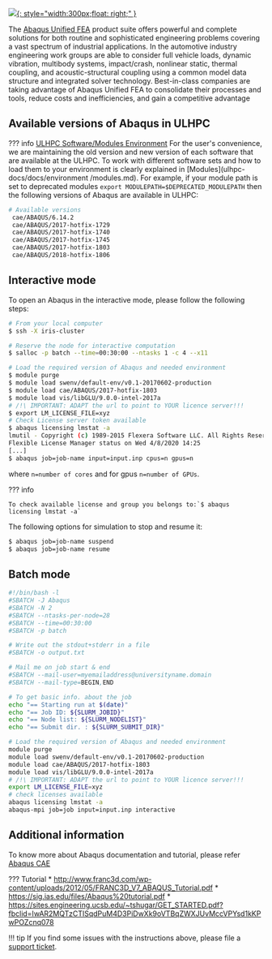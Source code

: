 [![](https://images.g2crowd.com/uploads/product/image/large_detail/large_detail_d05e3566f966e83e3ef9753e3aed4086/abaqus.png){: style="width:300px;float: right;" }](https://www.3ds.com/products-services/simulia/products/abaqus/abaquscae/)

The [Abaqus Unified FEA](https://www.3ds.com/products-services/simulia/products/abaqus/abaquscae/)
product suite offers powerful and complete solutions
for both routine and sophisticated engineering problems covering a vast
spectrum of industrial applications. In the automotive industry engineering
work groups are able to consider full vehicle loads, dynamic vibration,
multibody systems, impact/crash, nonlinear static, thermal coupling, and
acoustic-structural coupling using a common model data structure and integrated
solver technology. Best-in-class companies are taking advantage of
Abaqus Unified FEA to consolidate their processes and tools,
reduce costs and inefficiencies, and gain a competitive advantage

## Available versions of Abaqus in ULHPC

??? info [ULHPC Software/Modules Environment](../../environment/modules.md)
     For the user's convenience, we are maintaining the old
     version and new version of each software that are available at
     the ULHPC. To work with different software sets and how to
     load them to your environment is clearly explained
     in [Modules](ulhpc-docs/docs/environment
     /modules.md). For example, if your module path is set to deprecated modules
     `export MODULEPATH=$DEPRECATED_MODULEPATH` then the
     following versions of Abaqus are available in ULHPC:

```bash
# Available versions
 cae/ABAQUS/6.14.2
 cae/ABAQUS/2017-hotfix-1729
 cae/ABAQUS/2017-hotfix-1740
 cae/ABAQUS/2017-hotfix-1745
 cae/ABAQUS/2017-hotfix-1803
 cae/ABAQUS/2018-hotfix-1806
```

## Interactive mode
To open an Abaqus in the interactive mode, please follow the following steps:

```bash
# From your local computer
$ ssh -X iris-cluster

# Reserve the node for interactive computation
$ salloc -p batch --time=00:30:00 --ntasks 1 -c 4 --x11

# Load the required version of Abaqus and needed environment
$ module purge
$ module load swenv/default-env/v0.1-20170602-production
$ module load cae/ABAQUS/2017-hotfix-1803
$ module load vis/libGLU/9.0.0-intel-2017a
# /!\ IMPORTANT: ADAPT the url to point to YOUR licence server!!!
$ export LM_LICENSE_FILE=xyz
# Check License server token available
$ abaqus licensing lmstat -a
lmutil - Copyright (c) 1989-2015 Flexera Software LLC. All Rights Reserved.
Flexible License Manager status on Wed 4/8/2020 14:25
[...]
$ abaqus job=job-name input=input.inp cpus=n gpus=n
```
where `n=number of cores` and for gpus `n=number of GPUs`.

??? info

    To check available license and group you belongs to:`$ abaqus licensing lmstat -a`
    
The following options for simulation to stop and resume it:
```bash
$ abaqus job=job-name suspend
$ abaqus job=job-name resume
```

## Batch mode
```bash
#!/bin/bash -l
#SBATCH -J Abaqus
#SBATCH -N 2
#SBATCH --ntasks-per-node=28
#SBATCH --time=00:30:00
#SBATCH -p batch

# Write out the stdout+stderr in a file
#SBATCH -o output.txt

# Mail me on job start & end
#SBATCH --mail-user=myemailaddress@universityname.domain
#SBATCH --mail-type=BEGIN,END

# To get basic info. about the job
echo "== Starting run at $(date)"
echo "== Job ID: ${SLURM_JOBID}"
echo "== Node list: ${SLURM_NODELIST}"
echo "== Submit dir. : ${SLURM_SUBMIT_DIR}"

# Load the required version of Abaqus and needed environment
module purge
module load swenv/default-env/v0.1-20170602-production
module load cae/ABAQUS/2017-hotfix-1803
module load vis/libGLU/9.0.0-intel-2017a
# /!\ IMPORTANT: ADAPT the url to point to YOUR licence server!!!
export LM_LICENSE_FILE=xyz
# check licenses available
abaqus licensing lmstat -a
abaqus-mpi job=job input=input.inp interactive
```

## Additional information
To know more about Abaqus documentation and tutorial,
please refer [Abaqus CAE](http://130.149.89.49:2080/v6.11/pdf_books/CAE.pdf)

??? Tutorial 
     * http://www.franc3d.com/wp-content/uploads/2012/05/FRANC3D_V7_ABAQUS_Tutorial.pdf
     * https://sig.ias.edu/files/Abaqus%20tutorial.pdf
     * https://sites.engineering.ucsb.edu/~tshugar/GET_STARTED.pdf?fbclid=IwAR2MQTzCTISqdPuM4D3PiDwXk9oVTBqZWXJUvMccVPYsd1kKPwPOZcnq078


!!! tip
    If you find some issues with the instructions above,
    please file a [support ticket](https://hpc.uni.lu/support).

